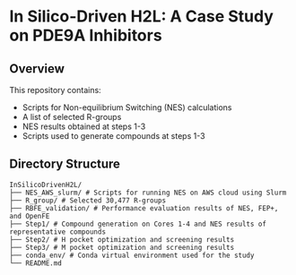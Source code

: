 # **In Silico-Driven H2L: A Case Study on PDE9A Inhibitors**
## Overview

This repository contains:

- Scripts for Non-equilibrium Switching (NES) calculations  
- A list of selected R-groups  
- NES results obtained at steps 1-3  
- Scripts used to generate compounds at steps 1-3

## Directory Structure
```
InSilicoDrivenH2L/
├── NES_AWS_slurm/ # Scripts for running NES on AWS cloud using Slurm
├── R_group/ # Selected 30,477 R-groups
├── RBFE_validation/ # Performance evaluation results of NES, FEP+, and OpenFE
├── Step1/ # Compound generation on Cores 1-4 and NES results of representative compounds
├── Step2/ # H pocket optimization and screening results
├── Step3/ # M pocket optimization and screening results
├── conda_env/ # Conda virtual environment used for the study
└── README.md
```
